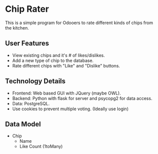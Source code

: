 # Chip Rater

This is a simple program for Odooers to rate different kinds of chips from the kitchen.

## User Features

- View existing chips and it's # of likes/dislikes.
- Add a new type of chip to the database.
- Rate different chips with "Like" and "Dislike" buttons.

## Technology Details

- Frontend: Web based GUI with JQuery (maybe OWL).
- Backend: Python with flask for server and psycopg2 for data access.
- Data: PostgreSQL.
- Use cookies to prevent multiple voting. (Ideally use login)

## Data Model

- Chip
    - Name
    - Like Count (1toMany)